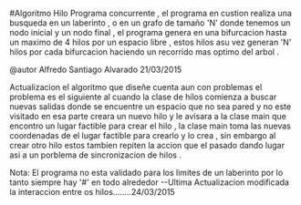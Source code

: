 #Algoritmo Hilo
Programa concurrente , el programa en custion realiza una busqueda en un laberinto , o en un grafo de tamaño 
'N' donde tenemos un nodo inicial y un nodo final , el programa genera en una bifurcacion hasta un maximo 
de 4 hilos por un espacio libre , estos hilos asu vez generan 'N' hilos por cada bifurcacion 
haciendo un recorrido mas optimo del arbol .

@autor Alfredo Santiago Alvarado 21/03/2015

Actualizacion el algoritmo que diseñe cuenta aun con problemas el problema es el siguiente al cuando la clase de hilos comienza a buscar nuevas salidas 
 donde se encuentre un espacio que no sea pared y no este visitado en esa parte creara un nuevo hilo y le avisara a la clase main que encontro 
 un lugar factible para crear el hilo , la clase main toma las nuevas coordenadas de el lugar factible para crearlo y lo crea , sin embargo al crear otro 
 hilo estos tambien repiten la accion que el pasado dando lugar asi a un porblema de sincronizacion de hilos .
  
 Nota: El programa no esta validado para los limites de un laberinto por lo tanto siempre hay '#' en todo alrededor 
 --Ultima Actualizacion
 modificada la interaccion entre os hilos........24/03/2015
 
